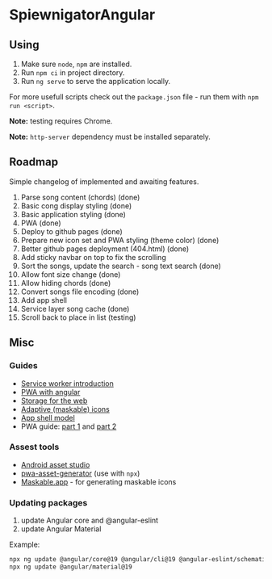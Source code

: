 # SpiewnigatorAngular

## Using

1. Make sure `node`, `npm` are installed.
2. Run `npm ci` in project directory.
3. Run `ng serve` to serve the application locally.

For more usefull scripts check out the `package.json` file - run them with `npm run <script>`.

**Note:** testing requires Chrome.

**Note:** `http-server` dependency must be installed separately.


## Roadmap

Simple changelog of implemented and awaiting features.

1. Parse song content (chords) (done)
2. Basic cong display styling (done)
3. Basic application styling (done)
4. PWA (done)
5. Deploy to github pages (done)
6. Prepare new icon set and PWA styling (theme color) (done)
7. Better github pages deployment (404.html) (done)
8. Add sticky navbar on top to fix the scrolling
9. Sort the songs, update the search - song text search (done)
10. Allow font size change (done)
11. Allow hiding chords (done)
12. Convert songs file encoding (done)
13. Add app shell
14. Service layer song cache (done)
15. Scroll back to place in list (testing)

## Misc

### Guides

* [Service worker introduction](https://developers.google.com/web/fundamentals/primers/service-workers)
* [PWA with angular](https://web.dev/creating-pwa-with-angular-cli/)
* [Storage for the web](https://web.dev/storage-for-the-web/)
* [Adaptive (maskable) icons](https://web.dev/maskable-icon/)
* [App shell model](https://developers.google.com/web/fundamentals/architecture/app-shell)
* PWA guide: [part 1](https://www.monterail.com/blog/pwa-working-offline) and [part 2](https://www.monterail.com/blog/pwa-offline-dynamic-data)

### Assest tools

* [Android asset studio](http://romannurik.github.io/AndroidAssetStudio/index.html)
* [pwa-asset-generator](https://github.com/onderceylan/pwa-asset-generator) (use with `npx`)
* [Maskable.app](https://maskable.app/editor) - for generating maskable icons

### Updating packages

1. update Angular core and @angular-eslint
2. update Angular Material

Example:

```bash
npx ng update @angular/core@19 @angular/cli@19 @angular-eslint/schematics@19
npx ng update @angular/material@19
```